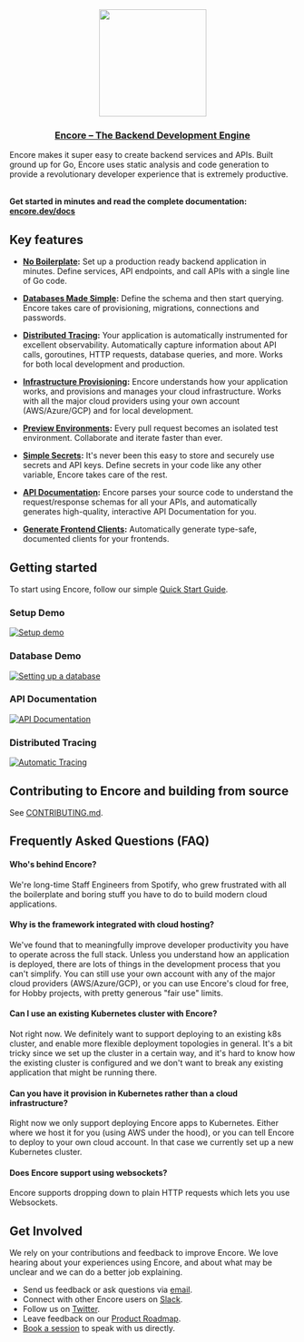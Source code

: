 <div align="center">
  <a href="https://encore.dev" alt="encore"><img width="189px" src="https://encore.dev/assets/img/logo.svg"></a>
  <h3><a href="https://encore.dev">Encore – The Backend Development Engine</a></h3>
</div>
Encore makes it super easy to create backend services and APIs. Built ground up for Go, Encore uses static analysis and code generation to provide a revolutionary developer experience that is extremely productive.
<br/><br/>

**Get started in minutes and read the complete documentation: [encore.dev/docs](https://encore.dev/docs/quick-start)**

## Key features

* **[No Boilerplate](https://encore.dev/docs/develop/services-and-apis):** Set up a production ready backend application in minutes. Define services, API endpoints,
  and call APIs with a single line of Go code.

* **[Databases Made Simple](https://encore.dev/docs/concepts/databases):** Define the schema and then start querying. Encore takes care of provisioning, migrations, connections and passwords.

* **[Distributed Tracing](https://encore.dev/docs/observability/tracing):** Your application is automatically instrumented for excellent observability.
  Automatically capture information about API calls, goroutines, HTTP requests,
  database queries, and more. Works for both local development and production.

* **[Infrastructure Provisioning](https://encore.dev/docs/deploy/infra):** Encore understands how your application works,
  and provisions and manages your cloud infrastructure. Works with all the major cloud providers using your own account (AWS/Azure/GCP)
  and for local development.
  
* **[Preview Environments](https://encore.dev/docs/deploy/platform):** Every pull request becomes an isolated test environment. Collaborate and iterate faster than ever.
  
* **[Simple Secrets](https://encore.dev/docs/develop/secrets):** It's never been this easy to store and securely use secrets and API keys. Define secrets in your code like any other variable, Encore takes care of the rest.

* **[API Documentation](https://encore.dev/docs/develop/api-docs):** Encore parses your source code to understand the request/response
  schemas for all your APIs, and automatically generates high-quality, interactive
  API Documentation for you.
  
* **[Generate Frontend Clients](https://encore.dev/docs/how-to/integrate-frontend):**  Automatically generate type-safe, documented clients for your frontends.

## Getting started

To start using Encore, follow our simple [Quick Start Guide](https://encore.dev/docs/quick-start).


### Setup Demo
[![Setup demo](https://asciinema.org/a/406681.svg)](https://asciinema.org/a/406681)

### Database Demo
[![Setting up a database](https://asciinema.org/a/406695.svg)](https://asciinema.org/a/406695)

### API Documentation

[![API Documentation](https://encore.dev/assets/img/api-docs-screenshot.png)](https://encore.dev/docs/concepts/api-docs)

### Distributed Tracing

[![Automatic Tracing](https://encore.dev/assets/img/tracing.jpg)](https://encore.dev/docs/observability/tracing)

## Contributing to Encore and building from source

See [CONTRIBUTING.md](CONTRIBUTING.md).

## Frequently Asked Questions (FAQ)

#### Who's behind Encore?

We're long-time Staff Engineers from Spotify, who grew frustrated with all the boilerplate and boring stuff you have to do to build modern cloud applications.

#### Why is the framework integrated with cloud hosting?

We've found that to meaningfully improve developer productivity you have to operate across the full stack. Unless you understand how an application is deployed, there are lots of things in the development process that you can't simplify. You can still use your own account with any of the major cloud providers (AWS/Azure/GCP), or you can use Encore's cloud for free, for Hobby projects, with pretty generous "fair use" limits. 

#### Can I use an existing Kubernetes cluster with Encore?

Not right now. We definitely want to support deploying to an existing k8s cluster, and enable more flexible deployment topologies in general. It's a bit tricky since we set up the cluster in a certain way, and it's hard to know how the existing cluster is configured and we don't want to break any existing application that might be running there.

#### Can you have it provision in Kubernetes rather than a cloud infrastructure?

Right now we only support deploying Encore apps to Kubernetes. Either where we host it for you (using AWS under the hood), or you can tell Encore to deploy to your own cloud account. In that case we currently set up a new Kubernetes cluster.

#### Does Encore support using websockets?

Encore supports dropping down to plain HTTP requests which lets you use Websockets.

## Get Involved
We rely on your contributions and feedback to improve Encore.
We love hearing about your experiences using Encore, and about what may be unclear and we can do a better job explaining.

* Send us feedback or ask questions via [email](mailto:hello@encore.dev).
* Connect with other Encore users on [Slack](https://encore.dev/slack).
* Follow us on [Twitter](https://twitter.com/encoredotdev).
* Leave feedback on our [Product Roadmap](https://encore.dev/roadmap).
* [Book a session](https://calendly.com/encoreandre/encore-office-hours) to speak with us directly.
